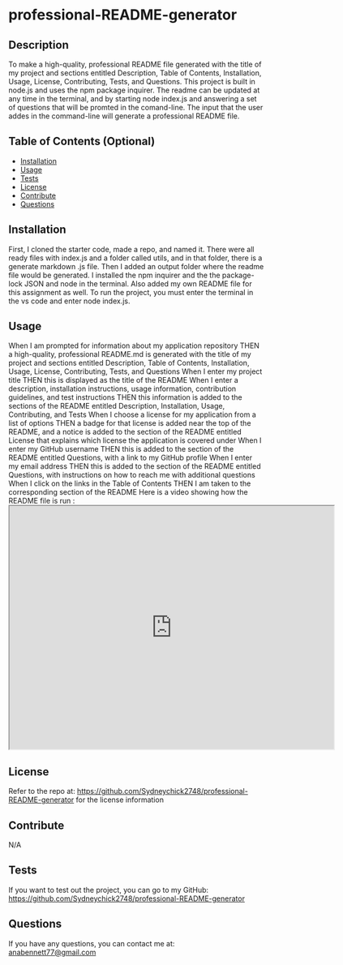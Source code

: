 # professional-README-generator
 
 
## Description
 
To make a high-quality, professional README file generated with the title of my project and sections entitled Description, Table of Contents, Installation, Usage, License, Contributing, Tests, and Questions. This project is built in node.js and uses the npm package inquirer. The readme can be updated at any time  in the terminal, and by starting node index.js and answering a set of questions that will be promted in the comand-line.  The input that the user addes in the command-line will generate a professional README file.


 
 
## Table of Contents (Optional)
 
- [Installation](#installation)
- [Usage](#usage)
- [Tests](#tests)
- [License](#license)
- [Contribute](#Contribute)
- [Questions](#questions)
 
 
## Installation
 
First, I cloned the starter code, made a repo, and named it. There were all ready files with index.js and a folder called utils, and in that folder, there is a generate markdown .js file. Then I added an output folder where the readme file would be generated. I installed the npm inquirer and the the package-lock JSON and node in the terminal. Also added my own README file for this assignment as well.
To run the project, you must enter the terminal in the vs code and enter node index.js.



## Usage

When I am prompted for information about my application repository
THEN a high-quality, professional README.md is generated with the title of my project and sections entitled Description, Table of Contents, Installation, Usage, License, Contributing, Tests, and Questions
When I enter my project title
THEN this is displayed as the title of the README
When I enter a description, installation instructions, usage information, contribution guidelines, and test instructions
THEN this information is added to the sections of the README entitled Description, Installation, Usage, Contributing, and Tests
When I choose a license for my application from a list of options
THEN a badge for that license is added near the top of the README, and a notice is added to the section of the README entitled License that explains which license the application is covered under
When I enter my GitHub username
THEN this is added to the section of the README entitled Questions, with a link to my GitHub profile
When I enter my email address
THEN this is added to the section of the README entitled Questions, with instructions on how to reach me with additional questions
When I click on the links in the Table of Contents
THEN I am taken to the corresponding section of the README
 Here is a video showing how the README file is run : <iframe src="https://drive.google.com/file/d/1OyX6sbGAL6EggFfBS7S_O9i0YIA0xhdg/preview" width="640" height="480"></iframe>
 
## License
 
Refer to the repo at: https://github.com/Sydneychick2748/professional-README-generator for the license information
 
## Contribute
 N/A
 
## Tests
 
If you want to test out the project, you can go to my GitHub: https://github.com/Sydneychick2748/professional-README-generator
 
## Questions
   If you have any questions, you can contact me at: anabennett77@gmail.com 

